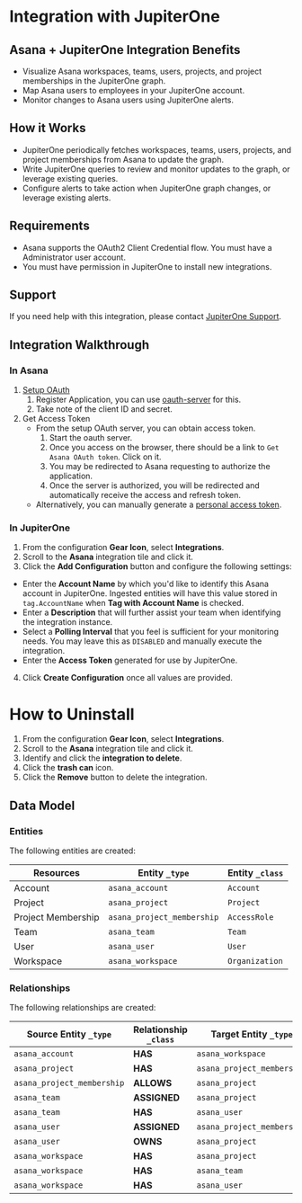 # Integration with JupiterOne

## Asana + JupiterOne Integration Benefits

- Visualize Asana workspaces, teams, users, projects, and project memberships in
  the JupiterOne graph.
- Map Asana users to employees in your JupiterOne account.
- Monitor changes to Asana users using JupiterOne alerts.

## How it Works

- JupiterOne periodically fetches workspaces, teams, users, projects, and
  project memberships from Asana to update the graph.
- Write JupiterOne queries to review and monitor updates to the graph, or
  leverage existing queries.
- Configure alerts to take action when JupiterOne graph changes, or leverage
  existing alerts.

## Requirements

- Asana supports the OAuth2 Client Credential flow. You must have a
  Administrator user account.
- You must have permission in JupiterOne to install new integrations.

## Support

If you need help with this integration, please contact
[JupiterOne Support](https://support.jupiterone.io).

## Integration Walkthrough

### In Asana

1. [Setup OAuth](https://developers.asana.com/docs/oauth)
   1. Register Application, you can use [oauth-server](../oauth-server/) for
      this.
   2. Take note of the client ID and secret.
2. Get Access Token
   - From the setup OAuth server, you can obtain access token.
     1. Start the oauth server.
     2. Once you access on the browser, there should be a link to
        `Get Asana OAuth token`. Click on it.
     3. You may be redirected to Asana requesting to authorize the application.
     4. Once the server is authorized, you will be redirected and automatically
        receive the access and refresh token.
   - Alternatively, you can manually generate a
     [personal access token](https://developers.asana.com/docs/personal-access-token).

### In JupiterOne

1. From the configuration **Gear Icon**, select **Integrations**.
2. Scroll to the **Asana** integration tile and click it.
3. Click the **Add Configuration** button and configure the following settings:

- Enter the **Account Name** by which you'd like to identify this Asana account
  in JupiterOne. Ingested entities will have this value stored in
  `tag.AccountName` when **Tag with Account Name** is checked.
- Enter a **Description** that will further assist your team when identifying
  the integration instance.
- Select a **Polling Interval** that you feel is sufficient for your monitoring
  needs. You may leave this as `DISABLED` and manually execute the integration.
- Enter the **Access Token** generated for use by JupiterOne.

4. Click **Create Configuration** once all values are provided.

# How to Uninstall

1. From the configuration **Gear Icon**, select **Integrations**.
2. Scroll to the **Asana** integration tile and click it.
3. Identify and click the **integration to delete**.
4. Click the **trash can** icon.
5. Click the **Remove** button to delete the integration.

<!-- {J1_DOCUMENTATION_MARKER_START} -->
<!--
********************************************************************************
NOTE: ALL OF THE FOLLOWING DOCUMENTATION IS GENERATED USING THE
"j1-integration document" COMMAND. DO NOT EDIT BY HAND! PLEASE SEE THE DEVELOPER
DOCUMENTATION FOR USAGE INFORMATION:

https://github.com/JupiterOne/sdk/blob/main/docs/integrations/development.md
********************************************************************************
-->

## Data Model

### Entities

The following entities are created:

| Resources          | Entity `_type`             | Entity `_class` |
| ------------------ | -------------------------- | --------------- |
| Account            | `asana_account`            | `Account`       |
| Project            | `asana_project`            | `Project`       |
| Project Membership | `asana_project_membership` | `AccessRole`    |
| Team               | `asana_team`               | `Team`          |
| User               | `asana_user`               | `User`          |
| Workspace          | `asana_workspace`          | `Organization`  |

### Relationships

The following relationships are created:

| Source Entity `_type`      | Relationship `_class` | Target Entity `_type`      |
| -------------------------- | --------------------- | -------------------------- |
| `asana_account`            | **HAS**               | `asana_workspace`          |
| `asana_project`            | **HAS**               | `asana_project_membership` |
| `asana_project_membership` | **ALLOWS**            | `asana_project`            |
| `asana_team`               | **ASSIGNED**          | `asana_project`            |
| `asana_team`               | **HAS**               | `asana_user`               |
| `asana_user`               | **ASSIGNED**          | `asana_project_membership` |
| `asana_user`               | **OWNS**              | `asana_project`            |
| `asana_workspace`          | **HAS**               | `asana_project`            |
| `asana_workspace`          | **HAS**               | `asana_team`               |
| `asana_workspace`          | **HAS**               | `asana_user`               |

<!--
********************************************************************************
END OF GENERATED DOCUMENTATION AFTER BELOW MARKER
********************************************************************************
-->
<!-- {J1_DOCUMENTATION_MARKER_END} -->
